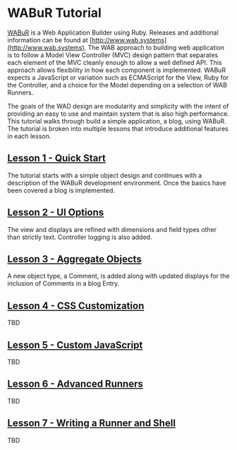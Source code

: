 
# WABuR Tutorial

[WABuR](https://github.com/ohler55/wabur) is a Web Application Builder using
Ruby. Releases and additional information can be found at
[http://www.wab.systems](http://www.wab.systems). The WAB approach to building
web application is to follow a Model View Controller (MVC) design pattern that
separates each element of the MVC cleanly enough to allow a well defined
API. This approach allows flexibility in how each component is
implemented. WABuR expects a JavaScript or variation such as ECMAScript for
the View, Ruby for the Controller, and a choice for the Model depending on a
selection of WAB Runners.

The goals of the WAD design are modularity and simplicity with the intent of
providing an easy to use and maintain system that is also high
performance. This tutorial walks through build a simple application, a blog,
using WABuR. The tutorial is broken into multiple lessons that introduce
additional features in each lesson.

## [Lesson 1 - Quick Start](lesson-1/README.md)

The tutorial starts with a simple object design and continues with a
description of the WABuR development environment. Once the basics have been
covered a blog is implemented.

## [Lesson 2 - UI Options](lesson-2/README.md)

The view and displays are refined with dimensions and field types other than
strictly text. Controller logging is also added.

## [Lesson 3 - Aggregate Objects](lesson-3/README.md)

A new object type, a Comment, is added along with updated displays for the
inclusion of Comments in a blog Entry.

## [Lesson 4 - CSS Customization](lesson-4/README.md)

TBD

## [Lesson 5 - Custom JavaScript](lesson-5/README.md)

TBD

## [Lesson 6 - Advanced Runners](lesson-6/README.md)

TBD

## [Lesson 7 - Writing a Runner and Shell](lesson-7/README.md)

TBD
